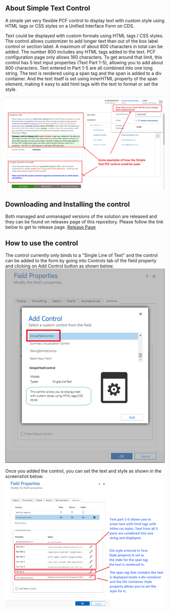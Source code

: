## About Simple Text Control
A simple yet very flexible PCF control to display text with custom style using HTML tags or CSS styles on a Unified Interface Form on CDS.

Text could be displayed with custom formats using HTML tags / CSS styles. The control allows customizer to add longer text than out of the box label control or section label. A maximum of about 800 characters in total can be added. The number 800 includes any HTML tags added to the text. PCF configuration page only allows 160 characters. To get around that limit, this control has 5 text input properties (Text  Part 1-5), allowing you to add about 800 characters. Text entered in Part 1-5 are all combined into one long string. The text is rendered using a span tag and the span is added to a div container. And the text itself is set using innerHTML property of the span element, making it easy to add html tags with the text to format or set the style.

![Examples Screenhot](https://github.com/Kokulan365/Simple-Text-Control-PCF/blob/master/Documentation/Examples.png)


## Downloading and Installing the control

Both managed and unmanaged versions of the solution are released and they can be found on releases page of this repository. Please follow the link below to get to release page.
[Release Page](https://github.com/Kokulan365/Simple-Text-Control-PCF/releases)


## How to use the control
The control currently only binds to a "Single Line of Text"  and the control can be added to the form by going into Controls tab of the field property and clicking on Add Control button as shown below.
![Release Page](https://github.com/Kokulan365/Simple-Text-Control-PCF/blob/master/Documentation/howtoadd.png)

Once you added the control, you can set the text and style as shown in the screenshot below.
![Release Page](https://github.com/Kokulan365/Simple-Text-Control-PCF/blob/master/Documentation/howtouse.png)


